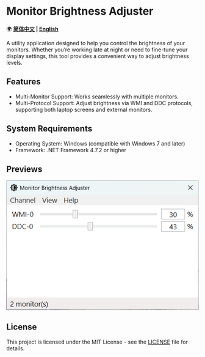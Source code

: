 ﻿# Monitor Brightness Adjuster

🌍 **[简体中文](README-CN.md) | [English](README.md)**

A utility application designed to help you control the brightness of your monitors. Whether you’re working late at night or need to fine-tune your display settings, this tool provides a convenient way to adjust brightness levels.

## Features

- Multi-Monitor Support: Works seamlessly with multiple monitors.
- Multi-Protocol Support: Adjust brightness via WMI and DDC protocols, supporting both laptop screens and external monitors.

## System Requirements

- Operating System: Windows (compatible with Windows 7 and later)
- Framework: .NET Framework 4.7.2 or higher

## Previews

![Preview1](Previews/Preview1.png)

## License

This project is licensed under the MIT License - see the [LICENSE](LICENSE.md) file for details.
